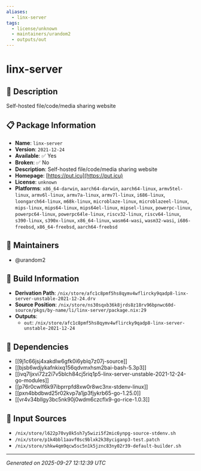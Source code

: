 ```yaml
---
aliases:
  - linx-server
tags:
  - license/unknown
  - maintainers/urandom2
  - outputs/out
---
```


# linx-server

## 📝 Description

Self-hosted file/code/media sharing website

## 📋 Package Information

- **Name**: `linx-server`
- **Version**: `2021-12-24`
- **Available**: ✅ Yes
- **Broken**: ✅ No
- **Description**: Self-hosted file/code/media sharing website
- **Homepage**: [https://put.icu](https://put.icu)
- **License**: `unknown`
- **Platforms**: `x86_64-darwin`, `aarch64-darwin`, `aarch64-linux`, `armv5tel-linux`, `armv6l-linux`, `armv7a-linux`, `armv7l-linux`, `i686-linux`, `loongarch64-linux`, `m68k-linux`, `microblaze-linux`, `microblazeel-linux`, `mips-linux`, `mips64-linux`, `mips64el-linux`, `mipsel-linux`, `powerpc-linux`, `powerpc64-linux`, `powerpc64le-linux`, `riscv32-linux`, `riscv64-linux`, `s390-linux`, `s390x-linux`, `x86_64-linux`, `wasm64-wasi`, `wasm32-wasi`, `i686-freebsd`, `x86_64-freebsd`, `aarch64-freebsd`
## 👥 Maintainers

- @urandom2


## 🔧 Build Information

- **Derivation Path**: `/nix/store/afc1c8pmf5hs8qymv4wflircky9qadp8-linx-server-unstable-2021-12-24.drv`
- **Source Position**: `/nix/store/ns30sqxb36k8jrds8z18rv96bpnwc60d-source/pkgs/by-name/li/linx-server/package.nix:29`
- **Outputs**:
  - `out`:  `/nix/store/afc1c8pmf5hs8qymv4wflircky9qadp8-linx-server-unstable-2021-12-24`

## 🔗 Dependencies

- [[9j1c66jsj4xakdlw6gfk0i6yblq7z07j-source]]
- [[bjsb6wdjykafnkixq156qdvmxhsm2bai-bash-5.3p3]]
- [[ivq7ljxvi72z2i7v5blch84cj5riq1p5-linx-server-unstable-2021-12-24-go-modules]]
- [[p76r0cwlf6k97ibprrpfd8xw0r8wc3nx-stdenv-linux]]
- [[pxn4bbdbwd25r02kvp7a1jp3fjykrb65-go-1.25.0]]
- [[vr4v34bllgy3bc5nk90j0wdm6czcflx9-go-rice-1.0.3]]

## 📁 Input Sources

- `/nix/store/l622p70vy8k5sh7y5wizi5f2mic6ynpg-source-stdenv.sh`
- `/nix/store/p1k4bbl1aavf0sc9blxk2k38yciganp3-test.patch`
- `/nix/store/shkw4qm9qcw5sc5n1k5jznc83ny02r39-default-builder.sh`

---
*Generated on 2025-09-27 12:12:39 UTC*
